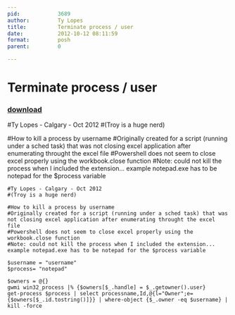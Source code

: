 ```yaml
---
pid:            3689
author:         Ty Lopes
title:          Terminate process / user
date:           2012-10-12 08:11:59
format:         posh
parent:         0

---
```


# Terminate process / user

### [download](Scripts\3689.ps1)

#Ty Lopes - Calgary - Oct 2012
#(Troy is a huge nerd)

#How to kill a process by username
#Originally created for a script (running under a sched task) that was not closing excel application after enumerating throught the excel file
#Powershell does not seem to close excel properly using the workbook.close function
#Note: could not kill the process when I included the extension... example notepad.exe has to be notepad for the $process variable


```posh
#Ty Lopes - Calgary - Oct 2012
#(Troy is a huge nerd)

#How to kill a process by username
#Originally created for a script (running under a sched task) that was not closing excel application after enumerating throught the excel file
#Powershell does not seem to close excel properly using the workbook.close function
#Note: could not kill the process when I included the extension... example notepad.exe has to be notepad for the $process variable

$username = "username"
$process= "notepad"

$owners = @{}
gwmi win32_process |% {$owners[$_.handle] = $_.getowner().user}
get-process $process | select processname,Id,@{l="Owner";e={$owners[$_.id.tostring()]}} | where-object {$_.owner -eq $username} | kill -force


```
